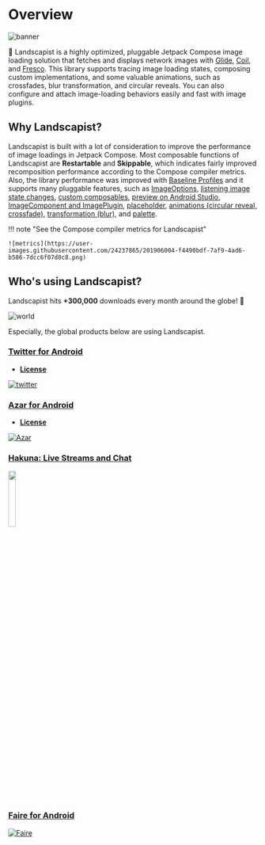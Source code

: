 # Overview

![banner](https://user-images.githubusercontent.com/24237865/127760344-bb042fe8-23e1-4014-b208-b7b549d32086.png)

🌻 Landscapist is a highly optimized, pluggable Jetpack Compose image loading solution that fetches and displays network images with [Glide](https://github.com/bumptech/glide), [Coil](https://github.com/coil-kt/coil), and [Fresco](https://github.com/facebook/fresco). This library supports tracing image loading states, composing custom implementations, and some valuable animations, such as crossfades, blur transformation, and circular reveals. You can also configure and attach image-loading behaviors easily and fast with image plugins.

## Why Landscapist?

Landscapist is built with a lot of consideration to improve the performance of image loadings in Jetpack Compose. Most composable functions of Landscapist are **Restartable** and **Skippable**, which indicates fairly improved recomposition performance according to the Compose compiler metrics. Also, the library performance was improved with [Baseline Profiles](https://android-developers.googleblog.com/2022/01/improving-app-performance-with-baseline.html) and it supports many pluggable features, such as [ImageOptions](https://github.com/skydoves/landscapist#imageoptions), [listening image state changes](https://github.com/skydoves/landscapist#listening-image-state-changes), [custom composables](https://github.com/skydoves/landscapist#custom-composables), [preview on Android Studio](https://github.com/skydoves/landscapist#preview-on-android-studio), [ImageComponent and ImagePlugin](https://github.com/skydoves/landscapist#imagecomponent-and-imageplugin), [placeholder](https://github.com/skydoves/landscapist#placeholder), [animations (circular reveal, crossfade)](https://github.com/skydoves/landscapist#animation), [transformation (blur)](https://github.com/skydoves/landscapist#transformation), and [palette](https://github.com/skydoves/landscapist#palette).

!!! note "See the Compose compiler metrics for Landscapist"
    
    ![metrics](https://user-images.githubusercontent.com/24237865/201906004-f4490bdf-7af9-4ad6-b586-7dcc6f07d0c8.png)


## Who's using Landscapist?

Landscapist hits **+300,000** downloads every month around the globe! 🚀

![world](https://user-images.githubusercontent.com/24237865/196018576-a9c87534-81a2-4618-8519-0024b67964bf.png)

Especially, the global products below are using Landscapist.

### [Twitter for Android](https://play.google.com/store/apps/details?id=com.twitter.android)
- **[License](https://user-images.githubusercontent.com/24237865/125583736-f0ffa76f-8f87-433b-a9fd-192231dc5e63.jpg)**

[![twitter](https://user-images.githubusercontent.com/24237865/125583182-9527dd48-433e-4e17-ae52-3f2bb544a847.jpg)](https://play.google.com/store/apps/details?id=com.twitter.android)

### [Azar for Android](https://play.google.com/store/apps/details?id=com.azarlive.android)
- **[License](https://user-images.githubusercontent.com/24237865/155270807-5edcab23-2690-4c05-a068-885ee5558b25.jpeg)**

[![Azar](https://user-images.githubusercontent.com/24237865/155271118-2bbd5087-58b3-4360-a545-8fe4fc42efc8.jpg)](https://play.google.com/store/apps/details?id=com.azarlive.android)

### [Hakuna: Live Streams and Chat](https://play.google.com/store/apps/details?id=com.movefastcompany.bora)
<img src="https://user-images.githubusercontent.com/24237865/218469230-64747182-cda3-443c-b90f-b43728d63ffa.png" width="17%" />

### [Faire for Android](https://play.google.com/store/apps/details?id=com.faire.retailer&hl=en_CA&gl=US)

[![Faire](https://user-images.githubusercontent.com/24237865/158280614-2740e38d-ca47-49f8-a493-3eb98d7e6b27.png)](https://play.google.com/store/apps/details?id=com.faire.retailer&hl=en_CA&gl=US)

